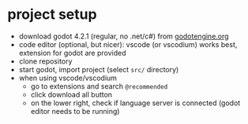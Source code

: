 # project setup
- download godot 4.2.1 (regular, no .net/c#) from [godotengine.org](https://godotengine.org/download)
- code editor (optional, but nicer): vscode (or vscodium) works best, extension for godot are provided
- clone repository
- start godot, import project (select `src/` directory)
- when using vscode/vscodium
	- go to extensions and search `@recommended`
	- click download all button
	- on the lower right, check if language server is connected (godot editor needs to be running)
